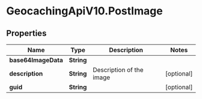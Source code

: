 # GeocachingApiV10.PostImage

## Properties
Name | Type | Description | Notes
------------ | ------------- | ------------- | -------------
**base64ImageData** | **String** |  | 
**description** | **String** | Description of the image | [optional] 
**guid** | **String** |  | [optional] 


